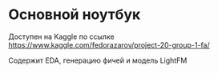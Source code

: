 # Основной ноутбук

Доступен на Kaggle по ссылке https://www.kaggle.com/fedorazarov/project-20-group-1-fa/

Содержит EDA, генерацию фичей и модель LightFM